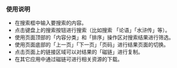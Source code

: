 ### 使用说明

* 在搜索框中输入要搜索的内容。
* 点击键盘上的搜索按钮进行搜索（比如搜索 「论语」「水浒传」等）。
* 使用页面顶部的「内容分类」和「排序」操作区对搜索结果进行筛选。
* 使用页面底部的「上一页」「下一页」「页码」进行结果页面的切换。
* 点击页面上的链接区域可以对结果的「磁链」进行复制。
* 在其它应用中通过磁链可进行相关资源的下载。
